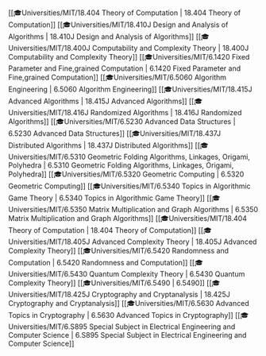 <span class="sus-course">[[🎓Universities/MIT/18.404 Theory of Computation | 18.404 Theory of Computation]]</span>
<span class="sus-course">[[🎓Universities/MIT/18.410J Design and Analysis of Algorithms | 18.410J Design and Analysis of Algorithms]]</span>
<span class="sus-course">[[🎓Universities/MIT/18.400J Computability and Complexity Theory | 18.400J Computability and Complexity Theory]]</span>
<span class="sus-course">[[🎓Universities/MIT/6.1420 Fixed Parameter and Fine,grained Computation | 6.1420 Fixed Parameter and Fine,grained Computation]]</span>
<span class="sus-course">[[🎓Universities/MIT/6.5060 Algorithm Engineering | 6.5060 Algorithm Engineering]]</span>
<span class="sus-course">[[🎓Universities/MIT/18.415J Advanced Algorithms | 18.415J Advanced Algorithms]]</span>
<span class="sus-course">[[🎓Universities/MIT/18.416J Randomized Algorithms | 18.416J Randomized Algorithms]]</span>
<span class="sus-course">[[🎓Universities/MIT/6.5230 Advanced Data Structures | 6.5230 Advanced Data Structures]]</span>
<span class="sus-course">[[🎓Universities/MIT/18.437J Distributed Algorithms | 18.437J Distributed Algorithms]]</span>
<span class="sus-course">[[🎓Universities/MIT/6.5310 Geometric Folding Algorithms, Linkages, Origami, Polyhedra | 6.5310 Geometric Folding Algorithms, Linkages, Origami, Polyhedra]]</span>
<span class="sus-course">[[🎓Universities/MIT/6.5320 Geometric Computing | 6.5320 Geometric Computing]]</span>
<span class="sus-course">[[🎓Universities/MIT/6.5340 Topics in Algorithmic Game Theory | 6.5340 Topics in Algorithmic Game Theory]]</span>
<span class="sus-course">[[🎓Universities/MIT/6.5350 Matrix Multiplication and Graph Algorithms | 6.5350 Matrix Multiplication and Graph Algorithms]]</span>
<span class="sus-course">[[🎓Universities/MIT/18.404 Theory of Computation | 18.404 Theory of Computation]]</span>
<span class="sus-course">[[🎓Universities/MIT/18.405J Advanced Complexity Theory | 18.405J Advanced Complexity Theory]]</span>
<span class="sus-course">[[🎓Universities/MIT/6.5420 Randomness and Computation | 6.5420 Randomness and Computation]]</span>
<span class="sus-course">[[🎓Universities/MIT/6.5430 Quantum Complexity Theory | 6.5430 Quantum Complexity Theory]]</span>
<span class="sus-course">[[🎓Universities/MIT/6.5490 | 6.5490]]</span>
<span class="sus-course">[[🎓Universities/MIT/18.425J Cryptography and Cryptanalysis | 18.425J Cryptography and Cryptanalysis]]</span>
<span class="sus-course">[[🎓Universities/MIT/6.5630 Advanced Topics in Cryptography | 6.5630 Advanced Topics in Cryptography]]</span>
<span class="sus-course">[[🎓Universities/MIT/6.S895 Special Subject in Electrical Engineering and Computer Science | 6.S895 Special Subject in Electrical Engineering and Computer Science]]</span>

